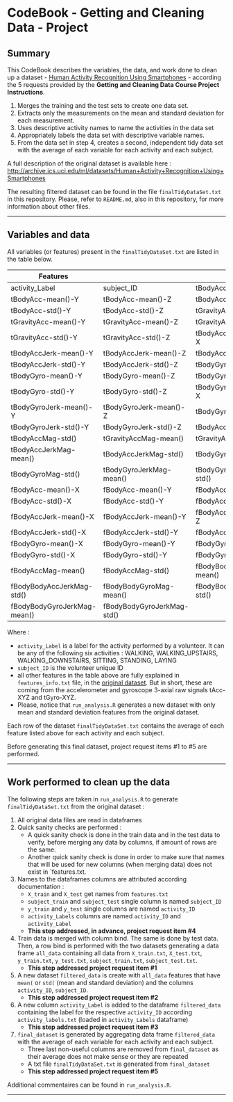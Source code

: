 # CodeBook - Getting and Cleaning Data - Project

## Summary

This CodeBook describes the variables, the data, and work done to clean up a dataset - [Human Activity Recognition Using Smartphones](https://d396qusza40orc.cloudfront.net/getdata%2Fprojectfiles%2FUCI%20HAR%20Dataset.zip ) - according the 5 requests provided by the **Getting and Cleaning Data Course Project Instructions**.

1. Merges the training and the test sets to create one data set.
2. Extracts only the measurements on the mean and standard deviation for each measurement. 
3. Uses descriptive activity names to name the activities in the data set
4. Appropriately labels the data set with descriptive variable names. 
5. From the data set in step 4, creates a second, independent tidy data set with the average of each variable for each activity and each subject.

A full description of the original dataset is available here :
<http://archive.ics.uci.edu/ml/datasets/Human+Activity+Recognition+Using+Smartphones>

The resulting filtered dataset can be found in the file `finalTidyDataSet.txt` in this repository. Please, refer to `README.md`, also in this repository, for more information about other files.

---

## Variables and data
All variables (or features) present in the `finalTidyDataSet.txt` are listed in the table below.

| Features                    |                             |                            | 
|-----------------------------|-----------------------------|----------------------------|
| activity_Label              | subject_ID                  | tBodyAcc-mean()-X          | 
| tBodyAcc-mean()-Y           | tBodyAcc-mean()-Z           | tBodyAcc-std()-X           |    
| tBodyAcc-std()-Y            | tBodyAcc-std()-Z            | tGravityAcc-mean()-X       |  
| tGravityAcc-mean()-Y        | tGravityAcc-mean()-Z        | tGravityAcc-std()-X        |  
| tGravityAcc-std()-Y         | tGravityAcc-std()-Z         | tBodyAccJerk-mean()-X      |
| tBodyAccJerk-mean()-Y       | tBodyAccJerk-mean()-Z       | tBodyAccJerk-std()-X       |  
| tBodyAccJerk-std()-Y        | tBodyAccJerk-std()-Z        | tBodyGyro-mean()-X         |  
| tBodyGyro-mean()-Y          | tBodyGyro-mean()-Z          | tBodyGyro-std()-X          |  
| tBodyGyro-std()-Y           | tBodyGyro-std()-Z           | tBodyGyroJerk-mean()-X     |  
| tBodyGyroJerk-mean()-Y      | tBodyGyroJerk-mean()-Z      | tBodyGyroJerk-std()-X      |   
| tBodyGyroJerk-std()-Y       | tBodyGyroJerk-std()-Z       | tBodyAccMag-mean()         |   
| tBodyAccMag-std()           | tGravityAccMag-mean()       | tGravityAccMag-std()       |   
| tBodyAccJerkMag-mean()      | tBodyAccJerkMag-std()       | tBodyGyroMag-mean()        |   
| tBodyGyroMag-std()          | tBodyGyroJerkMag-mean()     | tBodyGyroJerkMag-std()     |   
| fBodyAcc-mean()-X           | fBodyAcc-mean()-Y           | fBodyAcc-mean()-Z          |   
| fBodyAcc-std()-X            | fBodyAcc-std()-Y            | fBodyAcc-std()-Z           |   
| fBodyAccJerk-mean()-X       | fBodyAccJerk-mean()-Y       | fBodyAccJerk-mean()-Z      |   
| fBodyAccJerk-std()-X        | fBodyAccJerk-std()-Y        | fBodyAccJerk-std()-Z       |   
| fBodyGyro-mean()-X          | fBodyGyro-mean()-Y          | fBodyGyro-mean()-Z         |   
| fBodyGyro-std()-X           | fBodyGyro-std()-Y           | fBodyGyro-std()-Z          |   
| fBodyAccMag-mean()          | fBodyAccMag-std()           | fBodyBodyAccJerkMag-mean() | 
| fBodyBodyAccJerkMag-std()   | fBodyBodyGyroMag-mean()     | fBodyBodyGyroMag-std()     |
| fBodyBodyGyroJerkMag-mean() | fBodyBodyGyroJerkMag-std()  |                            |

Where :

* `activity_Label` is a label for the activity performed by a volunteer. It can be any of the following six activities : WALKING, WALKING_UPSTAIRS, WALKING_DOWNSTAIRS, SITTING, STANDING, LAYING
* `subject_ID` is the volunteer unique ID
* all other features in the table above are fully explained in `features_info.txt` file, in the [original dataset](https://d396qusza40orc.cloudfront.net/getdata%2Fprojectfiles%2FUCI%20HAR%20Dataset.zip). But in short, these are coming from the accelerometer and gyroscope 3-axial raw signals tAcc-XYZ and tGyro-XYZ.
* Please, notice that `run_analysis.R` generates a new dataset with only mean and standard deviation features from the original dataset. 

Each row of the dataset `finalTidyDataSet.txt` contains the average of each feature listed above for each activity and each subject.

Before generating this final dataset, project request items #1 to #5 are performed. 

---

## Work performed to clean up the data

The following steps are taken in `run_analysis.R` to generate `finalTidyDataSet.txt` from the original dataset :

1. All original data files are read in dataframes  
2. Quick sanity checks are performed :
    + A quick sanity check is done in the train data and in the test data to verify, before merging any data by columns, if amount of rows are the same.
    + Another quick sanity check is done in order to make sure that names that will be used for new columns (when merging data) does not exist in `features.txt.
3. Names to the dataframes columns are attributed according documentation :
    + `X_train` and `X_test` get names from `features.txt`
    + `subject_train` and `subject_test` single column is named `subject_ID`
    + `y_train` and `y_test` single columns are named `activity_ID`
    + `activity_Labels` columns are named `activity_ID` and `activity_Label`
    + **This step addressed, in advance, project request item #4**
4. Train data is merged with column bind. The same is done by test data. Then, a row bind is performed with the two datasets generating a data frame `all_data` containing all data from `X_train.txt`, `X_test.txt`, `y_train.txt`, `y_test.txt`, `subject_train.txt`, `subject_test.txt`.
    + **This step addressed project request item #1**
5. A new dataset `filtered_data` is create with `all_data` features that have `mean(` or `std(` (mean and standard deviation) and the columns `activity_ID`, `subject_ID`.
    + **This step addressed project request item #2**
6. A new column `activity_Label` is added to the dataframe `filtered_data` containing the label for the respective `activity_ID` according `activity_labels.txt` (loaded in `activity_Labels` dataframe)
    + **This step addressed project request item #3**
7. `final_dataset` is generated by aggregating data frame `filtered_data` with the average of each variable for each activity and each subject.
    + Three last non-useful columns are removed from `final_dataset` as their average does not make sense or they are repeated
    + A txt file `finalTidyDataSet.txt` is generated from `final_dataset`
    + **This step addressed project request item #5**

Additional commentaires can be found in `run_analysis.R`.

---

